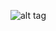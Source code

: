 ![alt tag](https://cloud.githubusercontent.com/assets/10266642/20295049/3624d070-ab35-11e6-8951-8d22edc530ea.png)
